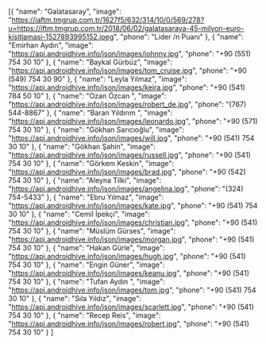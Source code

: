 [{
		"name": "Galatasaray",
		"image": "https://iaftm.tmgrup.com.tr/1627f5/632/314/10/0/569/278?u=https://iftm.tmgrup.com.tr/2018/06/02/galatasaraya-45-milyon-euro-kisitlamasi-1527893995152.jpeg",
		"phone": "Lider /n Puanı"
	},
	{
		"name": "Emirhan Aydın",
		"image": "https://api.androidhive.info/json/images/johnny.jpg",
		"phone": "+90 (551) 754 30 10"
	},
	{
		"name": "Baykal Gürbüz",
		"image": "https://api.androidhive.info/json/images/tom_cruise.jpg",
		"phone": "+90 (549) 754 30 90"
	},
	{
		"name": "Leyla Yılmaz",
		"image": "https://api.androidhive.info/json/images/keira.jpg",
		"phone": "+90 (541) 784 50 10"
	},
	{
		"name": "Ozan Özcan ",
		"image": "https://api.androidhive.info/json/images/robert_de.jpg",
		"phone": "(767) 544-8867"
	},
	{
		"name": "Baran Yıldırım ",
		"image": "https://api.androidhive.info/json/images/leonardo.jpg",
	  "phone": "+90 (571) 754 30 10"
	},
	{
		"name": "Gökhan Sarıcıoğlu",
		"image": "https://api.androidhive.info/json/images/will.jpg",
	  "phone": "+90 (541) 754 30 10"
	},
	{
		"name": "Gökhan Şahin",
		"image": "https://api.androidhive.info/json/images/russell.jpg",
		"phone": "+90 (541) 754 30 10"
	},
	{
		"name": "Görkem Keskin",
		"image": "https://api.androidhive.info/json/images/brad.jpg",
		"phone": "+90 (542) 754 30 10"
	},
	{
		"name": "Aleyna Tilki",
		"image": "https://api.androidhive.info/json/images/angelina.jpg",
		"phone": "(324) 754-5433"
	},
	{
		"name": "Ebru Yılmaz",
		"image": "https://api.androidhive.info/json/images/kate.jpg",
		"phone": "+90 (541) 754 30 10"
	},
	{
		"name": "Cemil İpekçi",
		"image": "https://api.androidhive.info/json/images/christian.jpg",
		"phone": "+90 (541) 754 30 10"
	},
	{
		"name": "Müslüm Gürses",
		"image": "https://api.androidhive.info/json/images/morgan.jpg",
		"phone": "+90 (541) 754 30 10"
	},
	{
		"name": "Hakan Gürle",
		"image": "https://api.androidhive.info/json/images/hugh.jpg",
		"phone": "+90 (541) 754 30 10"
	},
	{
		"name": "Engin Güner",
		"image": "https://api.androidhive.info/json/images/keanu.jpg",
		"phone": "+90 (541) 754 30 10"
	},
	{
		"name": "Tufan Aydın ",
		"image": "https://api.androidhive.info/json/images/tom.jpg",
		"phone": "+90 (541) 754 30 10"
	},
	{
		"name": "Sıla Yıldız",
		"image": "https://api.androidhive.info/json/images/scarlett.jpg",
		"phone": "+90 (541) 754 30 10"
	},
	{
		"name": "Recep Reis",
		"image": "https://api.androidhive.info/json/images/robert.jpg",
	  "phone": "+90 (541) 754 30 10"
	}
]
